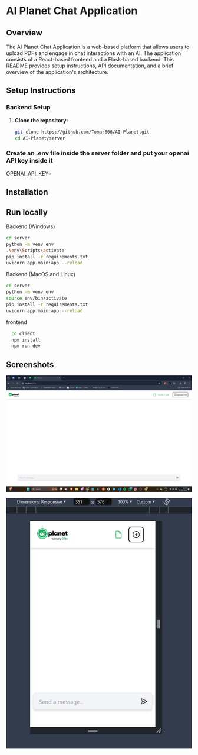 # AI Planet Chat Application

## Overview

The AI Planet Chat Application is a web-based platform that allows users to upload PDFs and engage in chat interactions with an AI. The application consists of a React-based frontend and a Flask-based backend. This README provides setup instructions, API documentation, and a brief overview of the application's architecture.


## Setup Instructions

### Backend Setup
1. **Clone the repository:**

   ```sh
   git clone https://github.com/Tomar606/AI-Planet.git
   cd AI-Planet/server

### Create an .env file inside the server folder and put your openai API key inside it

OPENAI_API_KEY= <paste your key here>

## Installation

## Run locally

Backend (Windows)
```bash
cd server
python -m venv env
.\env\Scripts\activate
pip install -r requirements.txt
uvicorn app.main:app --reload
```
Backend (MacOS and Linux)
```bash
cd server
python -m venv env
source env/bin/activate
pip install -r requirements.txt
uvicorn app.main:app --reload
```

frontend
```bash
  cd client
  npm install
  npm run dev
  ```

## Screenshots

![App Screenshot](screenshots/pc.png "PC")

![App Screenshot](screenshots/phone.png "PC")


